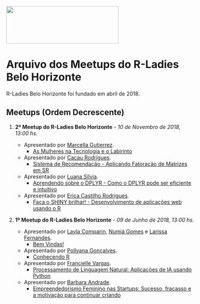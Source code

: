 <img src="https://github.com/rladies/starter-kit/blob/master/logo/R-LadiesGlobal_RBG_online_LogoWithText_Horizontal.png" data-canonical-src="https://github.com/rladies/starter-kit/blob/master/logo/R-LadiesGlobal_RBG_online_LogoWithText_Horizontal.png" width="300" height="100" />

# Arquivo dos Meetups do R-Ladies Belo Horizonte

R-Ladies Belo Horizonte foi fundado em abril de 2018.

## Meetups (Ordem Decrescente)
1. **2º Meetup do R-Ladies Belo Horizonte** - *10 de Novembro de 2018, 13:00 hs.*
      - Apresentado por [Marcella Gutierrez](https://www.linkedin.com/in/marcella-gutierrez/).
          * [As Mulheres na Tecnologia e o Labirinto](https://github.com/rladies/meetup-presentations_belohorizonte/blob/master/10112018_SegundoMeetup/MulheresNaTecnologia-Marcella.pdf)
      - Apresentado por [Cacau Rodrigues](https://www.linkedin.com/in/claudiane-rodrigues-a670b2ba/).
          * [Sistema de Recomendação - Aplicando Fatoração de Matrizes em SR](https://github.com/rladies/meetup-presentations_belohorizonte/blob/master/10112018_SegundoMeetup/cacau.pdf)
      - Apresentado por [Luana Sílvia](https://www.linkedin.com/in/luana-s%C3%ADlvia-dos-santos/).
          * [Aprendendo sobre o DPLYR - Como o DPLYR pode ser eficiente e intuitivo](https://github.com/rladies/meetup-presentations_belohorizonte/blob/master/10112018_SegundoMeetup/DPLYR_LuanaSilvia.pdf)
      - Apresentado por [Erica Castilho Rodrigues](https://www.linkedin.com/in/erica-castilho-rodrigues-6157152a/).
          * [Faça o SHINY brilhar! - Desenvolvimento de aplicações web usando o R](https://github.com/rladies/meetup-presentations_belohorizonte/blob/master/10112018_SegundoMeetup/ApresentacaoErica_v2.pdf)
          
2. **1º Meetup do R-Ladies Belo Horizonte** - *09 de Junho de 2018, 13:00 hs.*
      - Apresentado por [Layla Comparin](https://rladies.org/brazil-rladies/name/layla-comparin/), [Numiá Gomes](https://rladies.org/brazil-rladies/name/numia-gomes/) e [Larissa Fernandes](https://rladies.org/brazil-rladies/name/larissa-fernandes/).
          * [Bem Vindas!](https://github.com/rladies/meetup-presentations_belohorizonte/blob/master/09062018_PrimeiroMeetup/FirstMeetup-BH.pdf)
      - Apresentado por [Pollyana Gonçalves](https://www.linkedin.com/in/pollyannaogoncalves/).
          * [Conhecendo R](https://github.com/rladies/meetup-presentations_belohorizonte/blob/master/09062018_PrimeiroMeetup/PollyannaGoncalves_Conhecendo-o-R.pdf)
      - Apresentado por [Francielle Vargas](https://www.linkedin.com/in/francielleavargas/).
          * [Processamento de Linguagem Natural: Aplicações de IA usando Python](https://github.com/rladies/meetup-presentations_belohorizonte/blob/master/09062018_PrimeiroMeetup/FrancielleVargas_Python-Linguagem-Natural.pdf)
      - Apresentado por [Barbara Andrade](https://www.linkedin.com/in/barbaraandrade/).
          * [Empreendedorismo Feminino nas Startups: Sucesso, fracasso e a motivação para continuar criando](https://github.com/rladies/meetup-presentations_belohorizonte/blob/master/09062018_PrimeiroMeetup/BarbaraAndrade_Empreendendorismo-Feminino.pdf)

